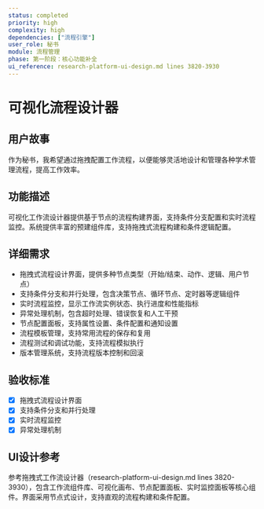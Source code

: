 ```yaml
---
status: completed
priority: high
complexity: high
dependencies: ["流程引擎"]
user_role: 秘书
module: 流程管理
phase: 第一阶段：核心功能补全
ui_reference: research-platform-ui-design.md lines 3820-3930
---
```


# 可视化流程设计器

## 用户故事
作为秘书，我希望通过拖拽配置工作流程，以便能够灵活地设计和管理各种学术管理流程，提高工作效率。

## 功能描述
可视化工作流设计器提供基于节点的流程构建界面，支持条件分支配置和实时流程监控。系统提供丰富的预建组件库，支持拖拽式流程构建和条件逻辑配置。

## 详细需求
- 拖拽式流程设计界面，提供多种节点类型（开始/结束、动作、逻辑、用户节点）
- 支持条件分支和并行处理，包含决策节点、循环节点、定时器等逻辑组件
- 实时流程监控，显示工作流实例状态、执行进度和性能指标
- 异常处理机制，包含超时处理、错误恢复和人工干预
- 节点配置面板，支持属性设置、条件配置和通知设置
- 流程模板管理，支持常用流程的保存和复用
- 流程测试和调试功能，支持流程模拟执行
- 版本管理系统，支持流程版本控制和回滚

## 验收标准
- [x] 拖拽式流程设计界面
- [x] 支持条件分支和并行处理
- [x] 实时流程监控
- [x] 异常处理机制

## UI设计参考
参考拖拽式工作流设计器（research-platform-ui-design.md lines 3820-3930），包含工作流组件库、可视化画布、节点配置面板、实时监控面板等核心组件。界面采用节点式设计，支持直观的流程构建和条件配置。